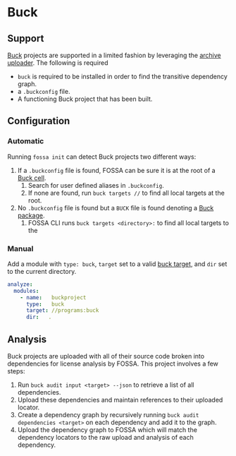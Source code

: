 # Buck

## Support

[Buck](#https://github.com/facebook/buck) projects are supported in a limited fashion by leveraging the [archive uploader](#./archive.md). The following is required

- `buck` is required to be installed in order to find the transitive dependency graph.
- a `.buckconfig` file.
- A functioning Buck project that has been built.

## Configuration

### Automatic

Running `fossa init` can detect Buck projects two different ways:
1. If a `.buckconfig` file is found, FOSSA can be sure it is at the root of a [Buck cell](https://buckbuild.com/about/overview.html).
   1. Search for user defined aliases in `.buckconfig`.
   2. If none are found, run `buck targets //` to find all local targets at the root.
2. No `.buckconfig` file is found but a `BUCK` file is found denoting a [Buck package](https://buckbuild.com/about/overview.html).
   1. FOSSA CLI runs `buck targets <directory>:` to find all local targets to the 

### Manual

Add a module with `type: buck`, `target` set to a valid [buck target](https://buckbuild.com/concept/build_target.html), and `dir` set to the current directory.

```yaml
analyze:
  modules:
    - name:   buckproject
      type:   buck
      target: //programs:buck
      dir:   .
```

## Analysis

Buck projects are uploaded with all of their source code broken into dependencies for license analysis by FOSSA. This project involves a few steps:
1. Run `buck audit input <target> --json` to retrieve a list of all dependencies.
2. Upload these dependencies and maintain references to their uploaded locator.
3. Create a dependency graph by recursively running `buck audit dependencies <target>` on each dependency and add it to the graph.
4. Upload the dependency graph to FOSSA which will match the dependency locators to the raw upload and analysis of each dependency.